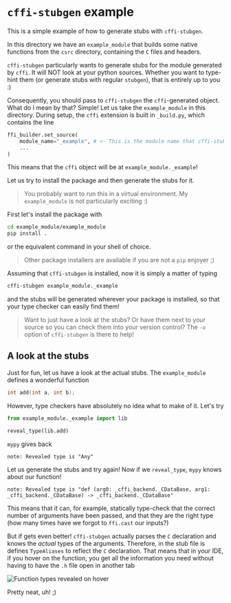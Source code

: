 # `cffi-stubgen` example

This is a simple example of how to generate stubs with `cffi-stubgen`.

In this directory we have an `example_module` that builds some native functions from the `csrc` directory, containing the `C` files and headers.

`cffi-stubgen` particularly wants to generate stubs for the module generated by `cffi`. It will NOT look at your python sources. Whether you want to type-hint them (or generate stubs with regular `stubgen`), that is entirely up to you :)

Consequently, you should pass to `cffi-stubgen` the `cffi`-generated object. What do I mean by that? Simple!
Let us take the `example_module` in this directory. During setup, the `cffi` extension is built in `_build.py`, which contains the line

``` python
ffi_builder.set_source(
    module_name="_example", # <- This is the module name that cffi-stubgen needs
    ...
)
```

This means that the `cffi` object will be at `example_module._example`!

Let us try to install the package and then generate the stubs for it.

> You probably want to run this in a virtual environment. My `example_module` is not particularly exciting :)

First let's install the package with 

``` sh
cd example_module/example_module
pip install .
```

or the equivalent command in your shell of choice.

> Other package installers are available if you are not a `pip` enjoyer ;)

Assuming that `cffi-stubgen` is installed, now it is simply a matter of typing 

``` sh
cffi-stubgen example_module._example
```

and the stubs will be generated wherever your package is installed, so that your type checker can easily find them!

> Want to just have a look at the stubs? Or have them next to your source so you can check them into your version control? The `-o` option of `cffi-stubgen` is there to help!

## A look at the stubs

Just for fun, let us have a look at the actual stubs. 
The `example_module` defines a wonderful function 

``` C
int add(int a, int b);
```

However, type checkers have absolutely no idea what to make of it. Let's try

``` python
from example_module._example import lib

reveal_type(lib.add)
```

`mypy` gives back

``` text
note: Revealed type is "Any"
```

Let us generate the stubs and try again! Now if we `reveal_type`, `mypy` knows about our function!

``` text
note: Revealed type is "def (arg0: _cffi_backend._CDataBase, arg1: _cffi_backend._CDataBase) -> _cffi_backend._CDataBase"
```

This means that it can, for example, statically type-check that the correct number of arguments have been passed, and that they are the right type (how many times have we forgot to `ffi.cast` our inputs?)

But if gets even better! `cffi-stubgen` actually parses the `C` declaration and knows the _actual_ types of the arguments. Therefore, in the stub file is defines `TypeAliases` to reflect the `C` declaration. That means that in your IDE, if you hover on the function, you get all the information you need without having to have the `.h` file open in another tab

![Function types revealed on hover](./assets/vscode.png)

Pretty neat, uh! ;)
